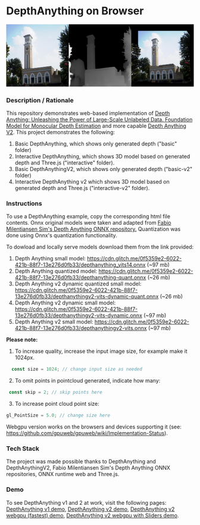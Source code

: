 # DepthAnything on Browser

<img src="img/screenshot.jpg" title="screenshot" alt="screenshot" style="text-align: center">


### **Description / Rationale**
This repository demonstrates web-based implementation of <a href="https://github.com/LiheYoung/Depth-Anything">Depth Anything: Unleashing the Power of Large-Scale Unlabeled Data. Foundation Model for Monocular Depth Estimation</a> and more capable <a href="https://github.com/DepthAnything/Depth-Anything-V2">Depth Anything V2</a>. This project demonstrates the following:
1. Basic DepthAnything, which shows only generated depth ("basic" folder)
2. Interactive DepthAnything, which shows 3D model based on generated depth and Three.js ("interactive" folder).
3. Basic DepthAnythingV2, which shows only generated depth ("basic-v2" folder)
4. Interactive DepthAnything v2 which shows 3D model based on generated depth and Three.js ("interactive-v2" folder).

### **Instructions**
To use a DepthAnything example, copy the corresponding html file contents. Onnx original models were taken and adapted from <a href="https://github.com/fabio-sim/Depth-Anything-ONNX/releases/tag/v2.0.0">Fabio Milentiansen Sim's Depth Anything ONNX repository.</a> Quantization was done using Onnx's quantization functionality.

To dowload and locally serve models download them from the link provided:
1. Depth Anything small model: https://cdn.glitch.me/0f5359e2-6022-421b-88f7-13e276d0fb33/depthanything_vits14.onnx (~97 mb)
2. Depth Anything quantized model: https://cdn.glitch.me/0f5359e2-6022-421b-88f7-13e276d0fb33/depthanything-quant.onnx (~26 mb)
3. Depth Anything v2 dynamic quantized small model: https://cdn.glitch.me/0f5359e2-6022-421b-88f7-13e276d0fb33/depthanythingv2-vits-dynamic-quant.onnx (~26 mb)
4. Depth Anything v2 dynamic small model: https://cdn.glitch.me/0f5359e2-6022-421b-88f7-13e276d0fb33/depthanythingv2-vits-dynamic.onnx (~97 mb)
5. Depth Anything v2 small model: https://cdn.glitch.me/0f5359e2-6022-421b-88f7-13e276d0fb33/depthanythingv2-vits.onnx (~97 mb)

<b>Please note:</b>
1. To increase quality, increase the input image size, for example make it 1024px.
```js
  const size = 1024; // change input size as needed
```
2. To omit points in pointcloud generated, indicate how many:
```js
 const skip = 2; // skip points here
```
3. To increase point cloud point size:
```js
gl_PointSize = 5.0; // change size here
```
Webgpu version works on the browsers and devices supporting it (see: https://github.com/gpuweb/gpuweb/wiki/Implementation-Status). 

### **Tech Stack**
The project was made possible thanks to DepthAnything and DepthAnythingV2, Fabio Milentiansen Sim's Depth Anything ONNX repositories, ONNX runtime web and Three.js.

### **Demo**
To see DepthAnything v1 and 2 at work, visit the following pages: <a href="https://depthanything.glitch.me/">DepthAnything v1 demo</a>, <a href="https://depthanything.glitch.me/interactive-dynamic.html">DepthAnything v2 demo</a>, <a href="https://depthanything.glitch.me/webgpu-example.html">DepthAnything v2 webgpu (fastest) demo</a>, <a href="https://depthanything.glitch.me/webgpu-sliders.html">DepthAnything v2 webgpu with Sliders demo</a>.
